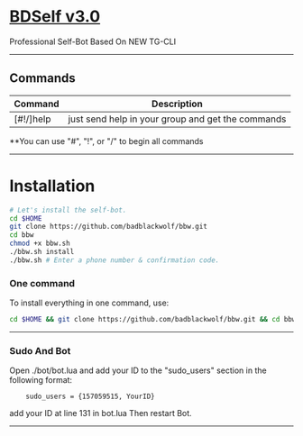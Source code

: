 # [BDSelf v3.0](https://telegram.me/BeyondTeam)

Professional Self-Bot Based On NEW TG-CLI


* * *

## Commands

| Command | Description |
|--------|------------|
| [#!/]help | just send help in your group and get the commands |

**You can use "#", "!", or "/" to begin all commands

* * *

# Installation

```sh
# Let's install the self-bot.
cd $HOME
git clone https://github.com/badblackwolf/bbw.git
cd bbw
chmod +x bbw.sh
./bbw.sh install
./bbw.sh # Enter a phone number & confirmation code.
```
### One command
To install everything in one command, use:
```sh
cd $HOME && git clone https://github.com/badblackwolf/bbw.git && cd bbw && chmod +x bbw.sh && ./bbw.sh install && ./bbw.sh
```

* * *

### Sudo And Bot

Open ./bot/bot.lua and add your ID to the "sudo_users" section in the following format:
```
    sudo_users = {157059515, YourID}
```
add your ID at line 131 in bot.lua
Then restart Bot.

* * *
